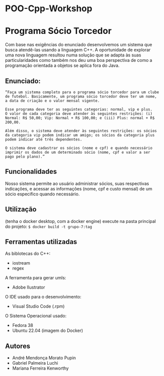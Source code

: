 # POO-Cpp-Workshop
# Programa Sócio  Torcedor
Com base nas exigências do enunciado desenvolvemos um sistema que busca atendê-las usando a linguagem C++. A oportunidade de explorar uma nova linguagem resultou numa solução que se adapta às suas particularidades como também nos deu uma boa perspectiva de como a programação orientada a objetos se aplica fora do Java.

## Enunciado:
    “Faça um sistema completo para o programa sócio torcedor para um clube de futebol. Basicamente, um programa sócio torcedor deve ter um nome, a data de criação e o valor mensal vigente.

    Esse programa deve ter as seguintes categorias: normal, vip e plus.
    O valor de cada categoria deve atender às seguintes restrições: (i) Normal: R$ 50,00; Vip: Normal + R$ 100,00; e (iii) Plus: normal + R$ 200,00.

    Além disso, o sistema deve atender às seguintes restrições: os sócios da categoria vip podem indicar um amigo; os sócios da categoria plus podem indicar até três dependentes.

    O sistema deve cadastrar os sócios (nome e cpf) e quando necessário imprimir os dados de um determinado sócio (nome, cpf e valor a ser pago pelo plano).”


## Funcionalidades
Nosso sistema permite ao usuário administrar sócios, suas respectivas indicações, e acessar as informações (nome, cpf e custo mensal) de um sócio especifico quando necessário.

## Utilização
(tenha o docker desktop, com a docker engine) 
execute na pasta principal do projeto: 
`$ docker build -t grupo-7:tag`

## Ferramentas utilizadas
As biblotecas do C++:
- iostream
- regex

A ferramenta para gerar umls:
- Adobe Ilustrator

O IDE usado para o desenvolvimento:
- Visual Studio Code (.rpm)

O Sistema Operacional usado:
- Fedora 38 
- Ubuntu 22.04 (imagem do Docker)

## Autores
- André Mendonça Morato Pupin
- Gabriel Palmeira Luchi
- Mariana Ferreira Kenworthy


